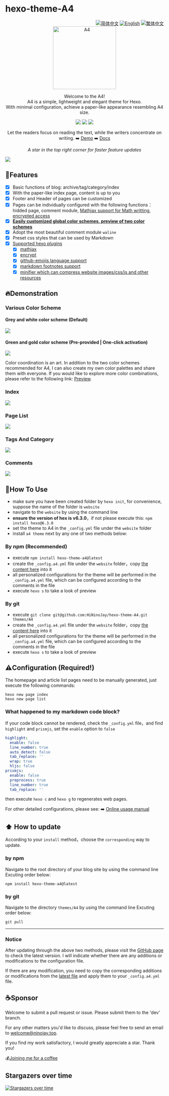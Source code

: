 # hexo-theme-A4

<div align="right">
  <a title="zh-CN" href="https://github.com/HiNinoJay/hexo-theme-A4"> <img src="https://img.shields.io/badge/-简体中文-ffffff?style=for-the-badge" alt="简体中文" /></a>
  <a title="EN" href="README-EN.md">  <img src="https://img.shields.io/badge/-English-24292f?style=for-the-badge" alt="English"></a>
  <a title="zh-TW" href="README_zh-TW.md"><img src="https://img.shields.io/badge/-繁体中文-ffffff?style=for-the-badge" alt="繁体中文"></a>
</div>

<div align="center" >
<a href="https://ninojay.top">
<img width=200px height=200px src="https://jsd.onmicrosoft.cn/npm/hexo-theme-a4@latest/source/img/A4-favicon.png" alt="A4" />
</a>
</div>

<div align="center">

Welcome to the A4!<br/>
A4 is a simple, lightweight and elegant theme for Hexo.<br/>
With minimal configuration, achieve a paper-like appearance resembling A4 size.<br/>



[![](https://img.shields.io/npm/v/hexo-theme-a4?label=VERSION&logo=npm&style=for-the-badge)]()
[![](https://img.shields.io/badge/HEXO-v6.3.0-blue?style=for-the-badge&logo=hexo)](https://hexo.io/zh-cn/index.html)
[![](https://img.shields.io/node/v/hexo?style=for-the-badge&logo=node)](https://nodejs.org/en)

Let the readers focus on reading the text, while the writers concentrate on writing.
➡️ [Demo](https://ninojay.top) ➡️ [Docs](https://doc.ninojay.top)<br/>
  
_A star in the top right corner for faster feature updates_

</div>


[![](https://jsd.onmicrosoft.cn/npm/hexo-theme-a4@latest/source/img/market.png)](https://github.com/HiNinoJay/hexo-theme-A4)

## 🏹️Features

- [x] Basic functions of blog: archive/tag/category/index
- [x] With the paper-like index page, content is up to you
- [x] Footer and Header of pages can be customized
- [x] Pages can be individually configured with the following functions：hidded page, comment module, [Mathjax support for Math writting](https://ninojay.top/hexoplugin/hexo-filter-mathjax/), [encrypted access](https://ninojay.top/hexoplugin/hexo-blog-encrypt/)
- [x] [**Easily customized global color schemes, preview of two color schemes**](https://ninojay.top/hexoplugin/A4-color-change/)
- [x] Adopt the most beautiful comment module `waline`
- [x] Preset css styles that can be used by Markdown
- [x] [Supported hexo plugins](https://ninojay.top/tags/hexoPlugin/)
  - [x] [mathjax](https://ninojay.top/hexoplugin/hexo-filter-mathjax/)
  - [x] [encrypt](https://ninojay.top/hexoplugin/hexo-blog-encrypt/)
  - [x] [github-emojis language support](https://ninojay.top/hexoplugin/hexo-filter-github-emojis/) 
  - [x] [markdown footnotes support](https://ninojay.top/hexoplugin/hexo-reference/) 
  - [x] [minifier which can compress website images/css/js and other resources](https://ninojay.top/hexoplugin/hexo-all-minifier/) 

## 🔥Demonstration

### Various Color Scheme

#### Grey and white color scheme (Default)
![](https://jsd.onmicrosoft.cn/gh/hininojay/images/a4color/greywhite.png)

#### Green and gold color scheme (Pre-provided | One-click activation)
![](https://jsd.onmicrosoft.cn/gh/hininojay/images/a4color/greengolden.png)

Color coordination is an art. In addition to the two color schemes recommended for A4, I can also create my own color palettes and share them with everyone. If you would like to explore more color combinations, please refer to the following link: [Preview](https://ninojay.top/hexoplugin/A4-color-change/).

### Index

![](https://jsd.onmicrosoft.cn/npm/hexo-theme-a4@latest/source/img/index.png)

### Page List

![](https://jsd.onmicrosoft.cn/npm/hexo-theme-a4@latest/source/img/archive.png)

### Tags And Category

![](https://jsd.onmicrosoft.cn/npm/hexo-theme-a4@latest/source/img/tags&&categories.png)

### Comments

![](https://jsd.onmicrosoft.cn/npm/hexo-theme-a4@latest/source/img/comment.png)


## 👋How To Use

- make sure you have been created folder by `hexo init`, for convenience, suppose the name of the folder is `website`
- navigate to the `website` by using the command line
- **ensure the version of hex is v6.3.0**，if not please execute this: `npm install hexo@6.3.0`
- set the theme to A4 in the `_config.yml` file under the `website` folder
- install `a4 theme` next by any one of two methods below:

### By npm (Recommended)
- execute `npm install hexo-theme-a4@latest`
- create the `_config.a4.yml` file under the `website` folder，copy [the content here](https://github.com/HiNinoJay/hexo-theme-A4/blob/main/_config.yml) into it
- all personalized configurations for the theme will be performed in the `_config.a4.yml` file, which can be configured according to the comments in the file
- execute `hexo s` to take a look of preview

### By git
- execute `git clone git@github.com:HiNinoJay/hexo-theme-A4.git themes/A4`
- create the `_config.a4.yml` file under the `website` folder，copy [the content here](https://github.com/HiNinoJay/hexo-theme-A4/blob/main/_config.yml) into it
- all personalized configurations for the theme will be performed in the `_config.a4.yml` file, which can be configured according to the comments in the file
- execute `hexo s` to take a look of preview

## ⚠️Configuration (Required!)

The homepage and article list pages need to be manually generated, just execute the following commands:
```shell
hexo new page index
hexo new page list
```

### What happened to my markdown code block?

If your code block cannot be rendered, check the `_config.yml` file，and find `highlight` and `prismjs`, set the `enable` option to `false`
```yml
highlight:
  enable: false 
  line_number: true
  auto_detect: false
  tab_replace: ''
  wrap: true
  hljs: false
prismjs:
  enable: false 
  preprocess: true
  line_number: true
  tab_replace: ''
```
then execute `hexo c` and `hexo g` to regenerates web pages.

For other detailed configurations, please see:
➡️ [Online usage manual](https://doc.ninojay.top)

## ⬆️ How to update
According to your `install` method，choose the `corresponding` way to update.

### by npm

Navigate to the root directory of your blog site by using the command line
Excuting order below:

```shell
npm install hexo-theme-a4@latest
```

### by git
Navigate to the directory `themes/A4` by using the command line
Excuting order below:

```shell
git pull
```
---

### Notice
After updating through the above two methods, please visit the [GitHub page](https://github.com/HiNinoJay/hexo-theme-A4/releases) to check the latest version. I will indicate whether there are any additions or modifications to the configuration file.

If there are any modification, you need to copy the corresponding additions or modifications from the [latest file](https://github.com/HiNinoJay/hexo-theme-A4/blob/main/_config.yml) and apply them to your `_config.a4.yml` file.

## ☕️Sponsor

Welcome to submit a pull request or issue. Please submit them to the 'dev' branch.

For any other matters you'd like to discuss, please feel free to send an email to welcome@ninojay.top.

If you find my work satisfactory, I would greatly appreciate a star. Thank you!

💰[Joining me for a coffee](https://ninojay.top/supportbymoney/)


## Stargazers over time

[![Stargazers over time](https://starchart.cc/HiNinoJay/hexo-theme-A4.svg)](https://starchart.cc/HiNinoJay/hexo-theme-A4)


